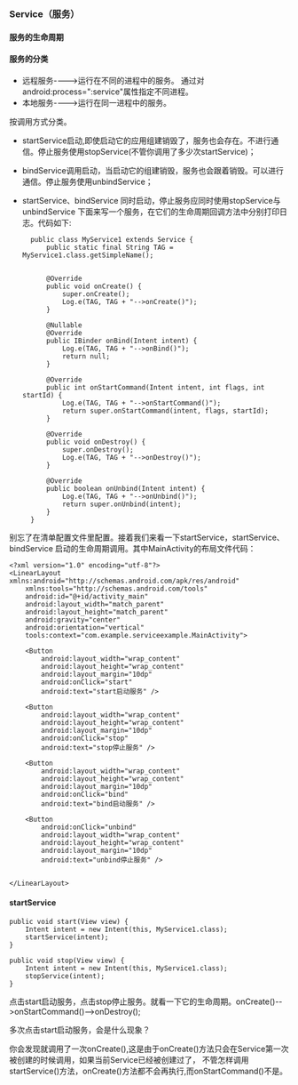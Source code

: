 ### Service（服务）
#### 服务的生命周期
#### 服务的分类
* 远程服务---->运行在不同的进程中的服务。
 通过对android:process=":service"属性指定不同进程。
* 本地服务---->运行在同一进程中的服务。

按调用方式分类。

* startService启动,即使启动它的应用组建销毁了，服务也会存在。不进行通信。停止服务使用stopService(不管你调用了多少次startService)；

* bindService调用启动，当启动它的组建销毁，服务也会跟着销毁。可以进行通信。停止服务使用unbindService；
 
* startService、bindService 同时启动，停止服务应同时使用stopService与unbindService
下面来写一个服务，在它们的生命周期回调方法中分别打印日志。代码如下:

        public class MyService1 extends Service {
            public static final String TAG = MyService1.class.getSimpleName();
        
        
            @Override
            public void onCreate() {
                super.onCreate();
                Log.e(TAG, TAG + "-->onCreate()");
            }
        
            @Nullable
            @Override
            public IBinder onBind(Intent intent) {
                Log.e(TAG, TAG + "-->onBind()");
                return null;
            }
        
            @Override
            public int onStartCommand(Intent intent, int flags, int startId) {
                Log.e(TAG, TAG + "-->onStartCommand()");
                return super.onStartCommand(intent, flags, startId);
            }
        
            @Override
            public void onDestroy() {
                super.onDestroy();
                Log.e(TAG, TAG + "-->onDestroy()");
            }
        
            @Override
            public boolean onUnbind(Intent intent) {
                Log.e(TAG, TAG + "-->onUnbind()");
                return super.onUnbind(intent);
            }
        }
    
别忘了在清单配置文件里配置。<service android:name=".services.MyService1"></service>接着我们来看一下startService，startService、bindService
启动的生命周期调用。其中MainActivity的布局文件代码：

    <?xml version="1.0" encoding="utf-8"?>
    <LinearLayout xmlns:android="http://schemas.android.com/apk/res/android"
        xmlns:tools="http://schemas.android.com/tools"
        android:id="@+id/activity_main"
        android:layout_width="match_parent"
        android:layout_height="match_parent"
        android:gravity="center"
        android:orientation="vertical"
        tools:context="com.example.serviceexample.MainActivity">
    
        <Button
            android:layout_width="wrap_content"
            android:layout_height="wrap_content"
            android:layout_margin="10dp"
            android:onClick="start"
            android:text="start启动服务" />
    
        <Button
            android:layout_width="wrap_content"
            android:layout_height="wrap_content"
            android:layout_margin="10dp"
            android:onClick="stop"
            android:text="stop停止服务" />
    
        <Button
            android:layout_width="wrap_content"
            android:layout_height="wrap_content"
            android:layout_margin="10dp"
            android:onClick="bind"
            android:text="bind启动服务" />
    
        <Button
            android:onClick="unbind"
            android:layout_width="wrap_content"
            android:layout_height="wrap_content"
            android:layout_margin="10dp"
            android:text="unbind停止服务" />
    
    
    </LinearLayout>


#### startService
    
    public void start(View view) {
        Intent intent = new Intent(this, MyService1.class);
        startService(intent);
    }

    public void stop(View view) {
        Intent intent = new Intent(this, MyService1.class);
        stopService(intent);
    }
点击start启动服务，点击stop停止服务。就看一下它的生命周期。onCreate()-->onStartCommand()-->onDestroy();


多次点击start启动服务，会是什么现象？

你会发现就调用了一次onCreate(),这是由于onCreate()方法只会在Service第一次被创建的时候调用，如果当前Service已经被创建过了，
不管怎样调用startService()方法，onCreate()方法都不会再执行,而onStartCommand()不是。